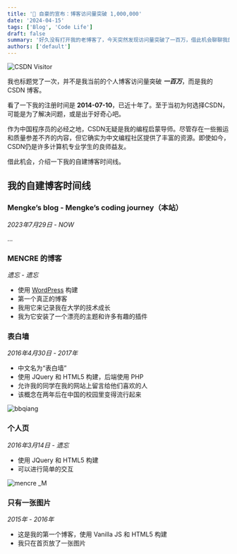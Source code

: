 ```yaml
---
title: '🤩 自豪的宣布：博客访问量突破 1,000,000'
date: '2024-04-15'
tags: ['Blog', 'Code Life']
draft: false
summary: '好久没有打开我的老博客了，今天突然发现访问量突破了一百万，借此机会聊聊我的代码人生 …'
authors: ['default']
---
```


![CSDN Visitor](/static/images/blog/202404/Visits_Exceeded_1_Million/CSDN_visitor.png)

我也标题党了一次，并不是我当前的个人博客访问量突破 **_一百万_**，而是我的 CSDN 博客。

看了一下我的注册时间是 **2014-07-10**，已近十年了。至于当初为何选择CSDN，可能是为了解决问题，或是出于好奇心吧。

作为中国程序员的必经之地，CSDN无疑是我的编程启蒙导师。尽管存在一些搬运和质量参差不齐的内容，但它确实为中文编程社区提供了丰富的资源。即使如今，CSDN仍是许多计算机专业学生的良师益友。

借此机会，介绍一下我的自建博客时间线。

## 我的自建博客时间线

### Mengke’s blog - Mengke’s coding journey（本站）

_2023年7月29日 - NOW_

…

### MENCRE 的博客

_遗忘 - 遗忘_

- 使用 [WordPress](https://wordpress.com/) 构建
- 第一个真正的博客
- 我用它来记录我在大学的技术成长
- 我为它安装了一个漂亮的主题和许多有趣的插件

### 表白墙

_2016年4月30日 - 2017年_

- 中文名为“表白墙”
- 使用 JQuery 和 HTML5 构建，后端使用 PHP
- 允许我的同学在我的网站上留言给他们喜欢的人
- 该概念在两年后在中国的校园里变得流行起来

![bbqiang](/static/images/blog/202404/Visits_Exceeded_1_Million/bbqiang.png)

### 个人页

_2016年3月14日 - 遗忘_

- 使用 JQuery 和 HTML5 构建
- 可以进行简单的交互

![mencre _M](/static/images/blog/202404/Visits_Exceeded_1_Million/mencre.jpg)

### 只有一张图片

_2015年 - 2016年_

- 这是我的第一个博客，使用 Vanilla JS 和 HTML5 构建
- 我只在首页放了一张图片
